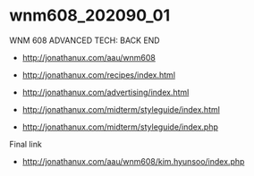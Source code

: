 # wnm608_202090_01
WNM 608 ADVANCED TECH: BACK END

- http://jonathanux.com/aau/wnm608
- http://jonathanux.com/recipes/index.html
- http://jonathanux.com/advertising/index.html

- http://jonathanux.com/midterm/styleguide/index.html
- http://jonathanux.com/midterm/styleguide/index.php

Final link

- http://jonathanux.com/aau/wnm608/kim.hyunsoo/index.php